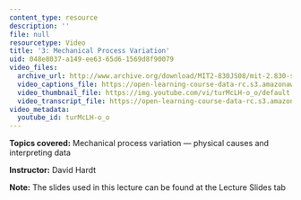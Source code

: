 ```yaml
---
content_type: resource
description: ''
file: null
resourcetype: Video
title: '3: Mechanical Process Variation'
uid: 048e8037-a149-ee63-65d6-1569d8f90079
video_files:
  archive_url: http://www.archive.org/download/MIT2-830JS08/mit-2.830-s08-lec03_300k.mp4
  video_captions_file: https://open-learning-course-data-rc.s3.amazonaws.com/2-830j-control-of-manufacturing-processes-sma-6303-spring-2008/d3a7fd47d20b501fb94a784977ad817f_turMcLH-o_o.vtt
  video_thumbnail_file: https://img.youtube.com/vi/turMcLH-o_o/default.jpg
  video_transcript_file: https://open-learning-course-data-rc.s3.amazonaws.com/2-830j-control-of-manufacturing-processes-sma-6303-spring-2008/0ae90770dac1717da46657fe3f121381_turMcLH-o_o.pdf
video_metadata:
  youtube_id: turMcLH-o_o
---
```


**Topics covered:** Mechanical process variation — physical causes and interpreting data

**Instructor:** David Hardt

**Note:** The slides used in this lecture can be found at the Lecture Slides tab